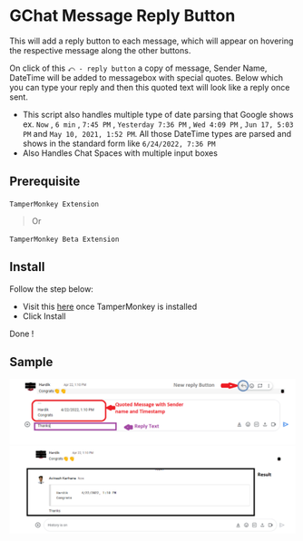 # GChat Message Reply Button

This will add a reply button to each message, which will appear on hovering the respective message along the other buttons.

On click of this `⤺ - reply button` a copy of message, Sender Name, DateTime will be added to messagebox with special quotes.
Below which you can type your reply and then this quoted text will look like a reply once sent.

- This script also handles multiple type of date parsing that Google shows ex. `Now` , `6 min` , `7:45 PM` , `Yesterday 7:36 PM` , `Wed 4:09 PM` , `Jun 17, 5:03 PM` and `May 10, 2021, 1:52 PM`.
All those DateTime types are parsed and  shows in the standard form like `6/24/2022, 7:36 PM`
- Also Handles Chat Spaces with multiple input boxes

## Prerequisite
 `TamperMonkey Extension`
 > Or

 `TamperMonkey Beta Extension`

## Install
Follow the step below:
 - Visit this [here](https://github.com/avinashkarhana/tamperMonkeyScripts/raw/main/GChat%20Message%20Reply%20Button/GChat%20Message%20Reply%20Button.user.js) once TamperMonkey is installed
 - Click Install

 Done !

## Sample
![image info](./Images/Gchat_Reply_Button.png "GChat Reply Button")
![image info](./Images/Gchat_Reply_Result.png "GChat Reply Result")